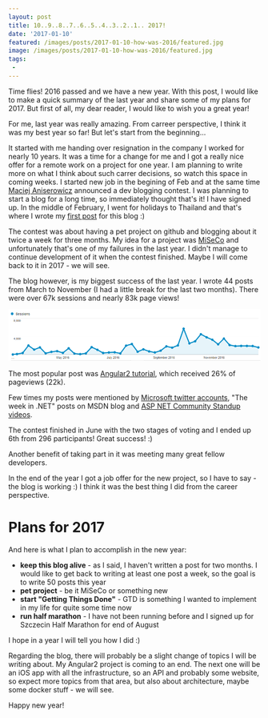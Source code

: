 ```yaml
---
layout: post
title: 10..9..8..7..6..5..4..3..2..1.. 2017! 
date: '2017-01-10'
featured: /images/posts/2017-01-10-how-was-2016/featured.jpg
image: /images/posts/2017-01-10-how-was-2016/featured.jpg
tags: 
 - 
---
```

Time flies! 2016 passed and we have a new year. With this post, I would like to make a quick summary of the last year and share some of my plans for 2017. But first of all, my dear reader, I would like to wish you a great year! 

For me, last year was really amazing. From carreer perspective, I think it was my best year so far! But let's start from the beginning... 

It started with me handing over resignation in the company I worked for nearly 10 years. It was a time for a change for me and I got a really nice offer for a remote work on a project for one year. I am planning to write more on what I think about such carrer decisions, so watch this space in coming weeks. I started new job in the begining of Feb and at the same time [Maciej Aniserowicz](http://devstyle.pl) announced a dev blogging contest. I was planning to start a blog for a long time, so immediately thought that's it! I have signed up. In the middle of February, I went for holidays to Thailand and that's where I wrote my [first post](/2016/02/27/hello-world/) for this blog :)  

The contest was about having a pet project on github and blogging about it twice a week for three months. My idea for a project was [MiSeCo](/tags/#miseco) and unfortunately that's one of my failures in the last year. I didn't manage to continue development of it when the contest finished. Maybe I will come back to it in 2017 - we will see. 

The blog however, is my biggest success of the last year. I wrote 44 posts from March to November (I had a little break for the last two months). There were over 67k sessions and nearly 83k page views! 

![GA stats](/images/posts/2017-01-10-how-was-2016/stats.png)

The most popular post was [Angular2 tutorial](/2016/09/08/aspnet-core-with-angular2-tutorial/), which received 26% of pageviews (22k). 

Few times my posts were mentioned by [Microsoft twitter accounts](https://twitter.com/mdymel/status/815873592843968512), "The week in .NET" posts on MSDN blog and [ASP NET Community Standup videos](https://www.youtube.com/watch?v=VFvZ_yileVk&feature=youtu.be&t=22m8s). 

The contest finished in June with the two stages of voting and I ended up 6th from 296 participants! Great success! :) 

Another benefit of taking part in it was meeting many great fellow developers. 

In the end of the year I got a job offer for the new project, so I have to say - the blog is working :) I think it was the best thing I did from the career perspective. 

# Plans for 2017
And here is what I plan to accomplish in the new year:

 * **keep this blog alive** - as I said, I haven't written a post for two months. I would like to get back to writing at least one post a week, so the goal is to write 50 posts this year 
 * **pet project** - be it MiSeCo or something new
 * **start "Getting Things Done"** - GTD is something I wanted to implement in my life for quite some time now
 * **run half marathon** - I have not been running before and I signed up for Szczecin Half Marathon for end of August

 I hope in a year I will tell you how I did :) 

 Regarding the blog, there will probably be a slight change of topics I will be writing about. My Angular2 project is coming to an end. The next one will be an iOS app with all the infrastructure, so an API and probably some website, so expect more topics from that area, but also about architecture, maybe some docker stuff - we will see. 

 Happy new year! 
